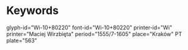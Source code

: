 # Keywords
glyph-id="Wi-10+80220"
font-id="Wi-10+80220"
printer-id="Wi"
printer="Maciej Wirzbięta"
period="1555/7-1605"
place="Kraków"
PT plate="563"
